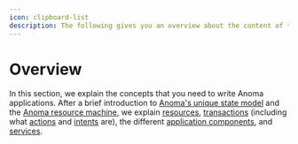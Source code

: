 ```yaml
---
icon: clipboard-list
description: The following gives you an overview about the content of the LEARN section.
---
```


# Overview

In this section, we explain the concepts that you need to write Anoma applications. After a brief introduction to [Anoma's unique state model](../anomas-state-model/) and the [Anoma resource machine](../page/), we explain  [resources](../resources/), [transactions](../transactions/) (including what [actions](../transactions/actions.md) and [intents](../transactions/intents.md) are),  the different [application components](../applications/), and [services](../services/).
